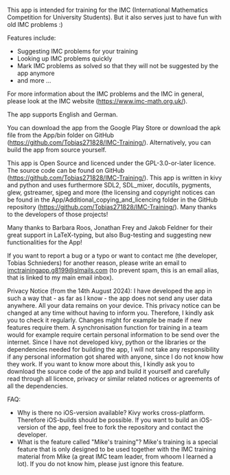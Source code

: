 This app is intended for training for the IMC (International Mathematics Competition for University Students). But it also serves just to have fun with old IMC problems :)

Features include:
- Suggesting IMC problems for your training
- Looking up IMC problems quickly
- Mark IMC problems as solved so that they will not be suggested by the app anymore
- and more ...

For more information about the IMC problems and the IMC in general, please look at the IMC website (https://www.imc-math.org.uk/).

The app supports English and German.

You can download the app from the Google Play Store or download the apk file from the App/bin folder on GitHub (https://github.com/Tobias271828/IMC-Training/). Alternatively, you can build the app from source yourself.

This app is Open Source and licenced under the GPL-3.0-or-later licence. The source code can be found on GitHub (https://github.com/Tobias271828/IMC-Training/). This app is written in kivy and python and uses furthermore SDL2, SDL_mixer, docutils, pygments, glew, gstreamer, sjpeg and more (the licensing and copyright notices can be found in the App/Additional_copying_and_licencing folder in the GitHub repository (https://github.com/Tobias271828/IMC-Training/). Many thanks to the developers of those projects!

Many thanks to Barbara Roos, Jonathan Frey and Jakob Feldner for their great support in LaTeX-typing, but also Bug-testing and suggesting new functionalities for the App!

If you want to report a bug or a typo or want to contact me (the developer, Tobias Schnieders) for another reason, please write an email to imctrainingapp.g8199@slmails.com (to prevent spam, this is an email alias, that is linked to my main email inbox).

Privacy Notice (from the 14th August 2024): I have developed the app in such a way that - as far as I know - the app does not send any user data anywhere. All your data remains on your device. This privacy notice can be changed at any time without having to inform you. Therefore, I kindly ask you to check it regularly. Changes might for example be made if new features require them. A synchronisation function for training in a team would for example require certain personal information to be send over the internet. Since I have not developed kivy, python or the libraries or the dependencies needed for building the app, I will not take any responsibility if any personal information got shared with anyone, since I do not know how they work. If you want to know more about this, I kindly ask you to download the source code of the app and build it yourself and carefully read through all licence, privacy or similar related notices or agreements of all the dependencies.

FAQ:
- Why is there no iOS-version available?
Kivy works cross-platform. Therefore iOS-builds should be possible. If you want to build an iOS-version of the app, feel free to fork the repository and contact the developer.
- What is the feature called "Mike's training"?
Mike's training is a special feature that is only designed to be used together with the IMC training material from Mike (a great IMC team leader, from whoom I learned a lot). If you do not know him, please just ignore this feature.
